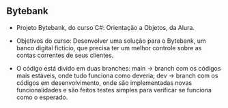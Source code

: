## Bytebank

- Projeto Bytebank, do curso C#: Orientação a Objetos, da Alura.

* Objetivos do curso:
  Desenvolver uma solução para o Bytebank, um banco digital fictício, que precisa ter um melhor controle sobre as contas correntes de seus clientes.

* O código está divido em duas branches:
  main -> branch com os códigos mais estáveis, onde tudo funciona como deveria;
  dev -> branch com os códigos em desenvolvimento, onde são implementadas novas funcionalidades e são feitos testes simples para verificar se funciona como o esperado.
